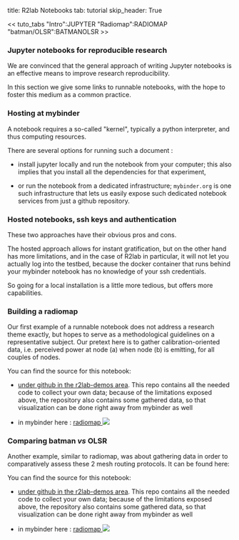 title: R2lab Notebooks
tab: tutorial
skip_header: True

<script src="https://cdnjs.cloudflare.com/ajax/libs/jsdiff/3.2.0/diff.min.js"></script>
<script src="/assets/r2lab/open-tab.js"></script>
<script src="/assets/r2lab/r2lab-diff.js"></script>
<style>@import url("/assets/r2lab/r2lab-diff.css")</style>

<< tuto_tabs "Intro":JUPYTER "Radiomap":RADIOMAP "batman/OLSR":BATMANOLSR >>


<div id="contents" class="tab-content" markdown="1">

<!------------ JUPYTER ------------>
<div id="JUPYTER" class="tab-pane fade show active" markdown="1">

### Jupyter notebooks for reproducible research

We are convinced that the general approach of writing Jupyter
notebooks is an effective means to improve research
reproducibility.

In this section we give some links to runnable notebooks, with the
hope to foster this medium as a common practice.

### Hosting at mybinder

A notebook requires a so-called "kernel", typically a python interpreter, and thus computing resources.

There are several options for running such a document :

* install jupyter locally and run the notebook from your computer;
  this also implies that you install all the dependencies for that
  experiment,

* or run the notebook from a dedicated infrastructure; `mybinder.org`
  is one such infrastructure that lets us easily expose such dedicated
  notebook services from just a github repository.

### Hosted notebooks, ssh keys and authentication

These two approaches have their obvious pros and cons.

The hosted approach allows for instant gratification, but on the other
hand has more limitations, and in the case of R2lab in particular, it
will not let you actually log into the testbed, because the docker
container that runs behind your mybinder notebook has no knowledge of
your ssh credentials.

So going for a local installation is a little more tedious, but offers
more capabilities.


</div>

<!------------ RADIOMAP ------------>
<div id="RADIOMAP" class="tab-pane fade" markdown="1">

### Building a radiomap

Our first example of a runnable notebook does not address a research
theme exactly, but hopes to serve as a methodological guidelines on a
representative subject. Our pretext here is to gather
calibration-oriented data, i.e. perceived power at node (a) when node
(b) is emitting, for all couples of nodes.

You can find the source for this notebook:

* [under github in the r2lab-demos area](https://github.com/fit-r2lab/r2lab-demos/tree/master/radiomap).  This repo
  contains all the needed code to collect your own data; because of the
  limitations exposed above, the repository also contains some
  gathered data, so that visualization can be done right away from mybinder as well


* in mybinder here :
  <a href="https://mybinder.org/v2/gh/fit-r2lab/r2lab-demos/master?filepath=radiomap%2Fradiomap.ipynb" target='_'>
  radiomap <img src="https://mybinder.org/badge.svg">
  </a>

</div>


<!------------ BATMANOLSR ------------>
<div id="BATMANOLSR" class="tab-pane fade" markdown="1">

### Comparing batman *vs* OLSR

Another example, similar to radiomap, was about gathering data in order to
comparatively assess these 2 mesh routing protocols. It can be found here:

You can find the source for this notebook:

* [under github in the r2lab-demos area](https://github.com/fit-r2lab/r2lab-demos/tree/master/batman-vs-olsr).  This repo
  contains all the needed code to collect your own data; because of the
  limitations exposed above, the repository also contains some
  gathered data, so that visualization can be done right away from mybinder as well


* in mybinder here :
  <a href="https://mybinder.org/v2/gh/fit-r2lab/r2lab-demos/master?filepath=batman-vs-olsr%2Fbatman-vs-olsr.ipynb" target='_'>
  radiomap <img src="https://mybinder.org/badge.svg">
  </a>

</div>


</div> <!-- end div contents -->
